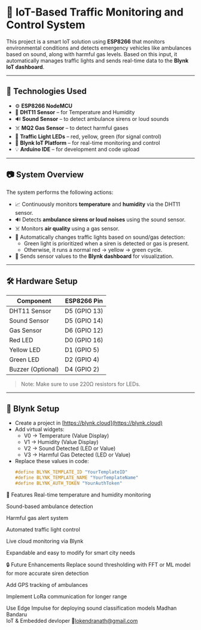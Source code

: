 # 🚦 IoT-Based Traffic Monitoring and Control System


This project is a smart IoT solution using **ESP8266** that monitors environmental conditions and detects emergency vehicles like ambulances based on sound, along with harmful gas levels. Based on this input, it automatically manages traffic lights and sends real-time data to the **Blynk IoT dashboard**.

---

## 🔧 Technologies Used

- ⚙️ **ESP8266 NodeMCU**
- 💨 **DHT11 Sensor** – for Temperature and Humidity
- 🔊 **Sound Sensor** – to detect ambulance sirens or loud sounds
- ☠️ **MQ2 Gas Sensor** – to detect harmful gases
- 🚦 **Traffic Light LEDs** – red, yellow, green (for signal control)
- 📡 **Blynk IoT Platform** – for real-time monitoring and control
- 💡 **Arduino IDE** – for development and code upload

---

## 📷 System Overview

The system performs the following actions:
- 📈 Continuously monitors **temperature** and **humidity** via the DHT11 sensor.
- 🔊 Detects **ambulance sirens or loud noises** using the sound sensor.
- ☠️ Monitors **air quality** using a gas sensor.
- 🚦 Automatically changes traffic lights based on sound/gas detection:
  - Green light is prioritized when a siren is detected or gas is present.
  - Otherwise, it runs a normal red → yellow → green cycle.
- 📲 Sends sensor values to the **Blynk dashboard** for visualization.

---

## 🛠️ Hardware Setup

| Component        | ESP8266 Pin |
|------------------|-------------|
| DHT11 Sensor     | D5 (GPIO 13)|
| Sound Sensor     | D5 (GPIO 14)|
| Gas Sensor       | D6 (GPIO 12)|
| Red LED          | D0 (GPIO 16)|
| Yellow LED       | D1 (GPIO 5) |
| Green LED        | D2 (GPIO 4) |
| Buzzer (Optional)| D4 (GPIO 2) |

> Note: Make sure to use 220Ω resistors for LEDs.

---

## 📲 Blynk Setup

- Create a project in [https://blynk.cloud](https://blynk.cloud)
- Add virtual widgets:
  - V0 → Temperature (Value Display)
  - V1 → Humidity (Value Display)
  - V2 → Sound Detected (LED or Value)
  - V3 → Harmful Gas Detected (LED or Value)
- Replace these values in code:
  ```cpp
  #define BLYNK_TEMPLATE_ID "YourTemplateID"
  #define BLYNK_TEMPLATE_NAME "YourTemplateName"
  #define BLYNK_AUTH_TOKEN "YourAuthToken"
📌 Features
Real-time temperature and humidity monitoring

Sound-based ambulance detection

Harmful gas alert system

Automated traffic light control

Live cloud monitoring via Blynk

Expandable and easy to modify for smart city needs

🔒 Future Enhancements
Replace sound thresholding with FFT or ML model for more accurate siren detection

Add GPS tracking of ambulances

Implement LoRa communication for longer range

Use Edge Impulse for deploying sound classification models
Madhan Bandaru       
IoT & Embedded devloper
📧lokendranath@gmail.com

